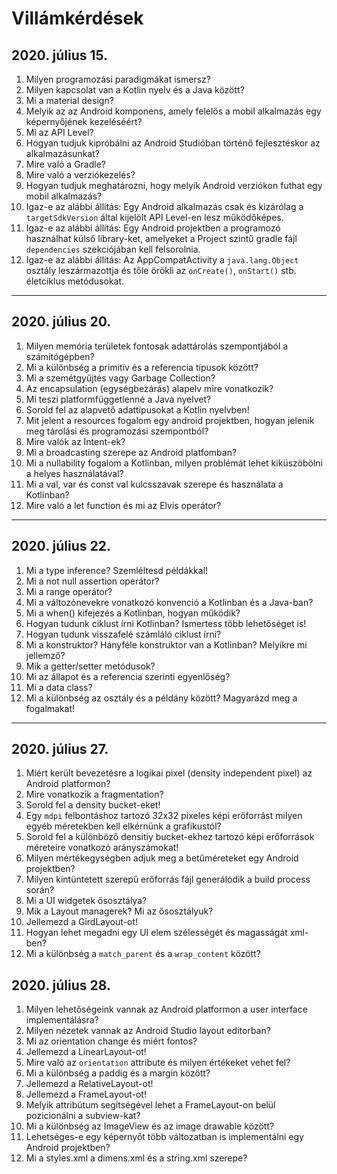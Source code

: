 # Villámkérdések

## 2020. július 15.

1. Milyen programozási paradigmákat ismersz?
2. Milyen kapcsolat van a Kotlin nyelv és a Java között?
3. Mi a material design?
4. Melyik az az Android komponens, amely felelős a mobil alkalmazás egy képernyőjének kezeléséért?
5. Mi az API Level?
6. Hogyan tudjuk kipróbálni az Android Studióban történő fejlesztéskor az alkalmazásunkat?
7. Mire való a Gradle?
8. Mire való a verziókezelés?
9. Hogyan tudjuk meghatározni, hogy melyik Android verziókon futhat egy mobil alkalmazás?
10. Igaz-e az alábbi állítás: Egy Android alkalmazás csak és kizárólag a `targetSdkVersion` által kijelölt API Level-en lesz működőképes.
11. Igaz-e az alábbi állítás: Egy Android projektben a programozó használhat külső library-ket, amelyeket a Project szintű gradle fájl `dependencies` szekciójában kell felsorolnia.
12. Igaz-e az alábbi állítás: Az AppCompatActivity a `java.lang.Object` osztály leszármazottja és tőle örökli az `onCreate()`, `onStart()` stb. életciklus metódusokat.
 
---

## 2020. július 20.

1. Milyen memória területek fontosak adattárolás szempontjából a számítógépben?
2. Mi a különbség a primitív és a referencia típusok között?
3. Mi a szemétgyűjtés vagy Garbage Collection?
4. Az encapsulation (egységbezárás) alapelv mire vonatkozik?
5. Mi teszi platformfüggetlenné a Java nyelvet?
6. Sorold fel az alapvető adattípusokat a Kotlin nyelvben!
7. Mit jelent a resources fogalom egy android projektben, hogyan jelenik meg tárolási és programozási szempontból?
8. Mire valók az Intent-ek?
9. Mi a broadcasting szerepe az Android platfomban?
10. Mi a nullability fogalom a Kotlinban, milyen problémát lehet kiküszöbölni a helyes használatával?
11. Mi a val, var és const val kulcsszavak szerepe és használata a Kotlinban?
12. Mire való a let function és mi az Elvis operátor?

---

## 2020. július 22.

1. Mi a type inference? Szemléltesd példákkal!
2. Mi a not null assertion operátor?
3. Mi a range operátor?
4. Mi a változónevekre vonatkozó konvenció a Kotlinban és a Java-ban?
5. Mi a when() kifejezés a Kotlinban, hogyan működik?
6. Hogyan tudunk ciklust írni Kotlinban? Ismertess több lehetőséget is!
7. Hogyan tudunk visszafelé számláló ciklust írni?
8. Mi a konstruktor? Hányféle konstruktor van a Kotlinban? Melyikre mi jellemző?
9. Mik a getter/setter metódusok?
10. Mi az állapot és a referencia szerinti egyenlőség?
11. Mi a data class?
12. Mi a különbség az osztály és a példány között? Magyarázd meg a fogalmakat!

---

## 2020. július 27.

1. Miért került bevezetésre a logikai pixel (density independent pixel) az Android platformon?
2. Mire vonatkozik a fragmentation?
3. Sorold fel a density bucket-eket!
4. Egy `mdpi` felbontáshoz tartozó 32x32 pixeles képi erőforrást milyen egyéb méretekben kell elkérnünk a grafikustól? 
5. Sorold fel a különböző densitiy bucket-ekhez tartozó képi erőforrások méreteire vonatkozó arányszámokat!
6. Milyen mértékegységben adjuk meg a betűméreteket egy Android projektben?
7. Milyen kintüntetett szerepű erőforrás fájl generálódik a build process során?
8. Mi a UI widgetek ősosztálya?
9. Mik a Layout managerek? Mi az ősosztályuk?
10. Jellemezd a GirdLayout-ot!
11. Hogyan lehet megadni egy UI elem szélességét és magasságát xml-ben?
12. Mi a különbség a `match_parent` és a `wrap_content` között?


## 2020. július 28.

1. Milyen lehetőségeink vannak az Android platformon a user interface implementálásra?
2. Milyen nézetek vannak az Android Studio layout editorban? 
3. Mi az orientation change és miért fontos?
4. Jellemezd a LinearLayout-ot!
5. Mire való az `orientation` attribute és milyen értékeket vehet fel?
6. Mi a különbség a paddig és a margin között?
7. Jellemezd a RelativeLayout-ot!
8. Jellemezd a FrameLayout-ot!
9. Melyik attribútum segítségével lehet a FrameLayout-on belül pozicionálni a subview-kat?
10. Mi a különbség az ImageView és az image drawable között?
11. Lehetséges-e egy képernyőt több változatban is implementálni egy Android projektben?
12. Mi a styles.xml a dimens.xml és a string.xml szerepe?
